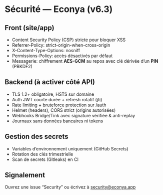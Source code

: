 # Sécurité — Econya (v6.3)

## Front (site/app)
- Content Security Policy (CSP) stricte pour bloquer XSS
- Referrer-Policy: strict-origin-when-cross-origin
- X-Content-Type-Options: nosniff
- Permissions-Policy: accès désactivés par défaut
- Messagerie: chiffrement **AES-GCM** au repos avec clé dérivée d’un **PIN** (PBKDF2)

## Backend (à activer côté API)
- TLS 1.2+ obligatoire, HSTS sur domaine
- Auth JWT courte durée + refresh rotatif (jti)
- Rate limiting + bruteforce protection sur /auth
- Helmet (headers), CORS strict (origins autorisées)
- Webhooks Bridge/Tink avec signature vérifiée & anti-replay
- Journaux sans données bancaires ni tokens

## Gestion des secrets
- Variables d’environnement uniquement (GitHub Secrets)
- Rotation des clés trimestrielle
- Scan de secrets (Gitleaks) en CI

## Signalement
Ouvrez une issue “Security” ou écrivez à security@econya.app
